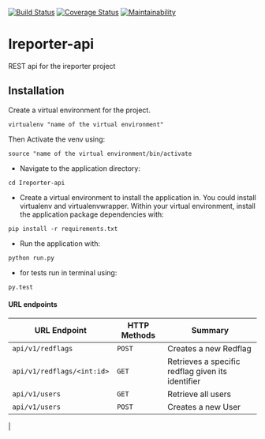 [![Build Status](https://travis-ci.org/edrinesolo/Ireporter-api.svg?branch=develop)](https://travis-ci.org/edrinesolo/Ireporter-api)
[![Coverage Status](https://coveralls.io/repos/github/edrinesolo/Ireporter-api/badge.svg?branch=develop)](https://coveralls.io/github/edrinesolo/Ireporter-api?branch=develop)
[![Maintainability](https://api.codeclimate.com/v1/badges/a99a88d28ad37a79dbf6/maintainability)](https://codeclimate.com/github/codeclimate/codeclimate/maintainability)

# Ireporter-api
REST api for the ireporter project

## Installation

Create a virtual environment for the project.

```
virtualenv "name of the virtual environment"
```
Then Activate the venv using:
```
source "name of the virtual environment/bin/activate
```

* Navigate to the application directory:

```
cd Ireporter-api
```

* Create a virtual environment to install the
application in. You could install virtualenv and virtualenvwrapper.
Within your virtual environment, install the application package dependencies with:

```
pip install -r requirements.txt
```

* Run the application with:

```
python run.py
```
* for tests run in terminal using:

```
py.test
```

#### URL endpoints

| URL Endpoint | HTTP Methods | Summary |
| -------- | ------------- | --------- |
| `api/v1/redflags` | `POST`  | Creates a new Redflag|
| `api/v1/redflags/<int:id>` | `GET` | Retrieves a specific redflag given its identifier|
| `api/v1/users` | `GET` | Retrieve all users |
| `api/v1/users` | `POST` |  Creates a new User |
| 

